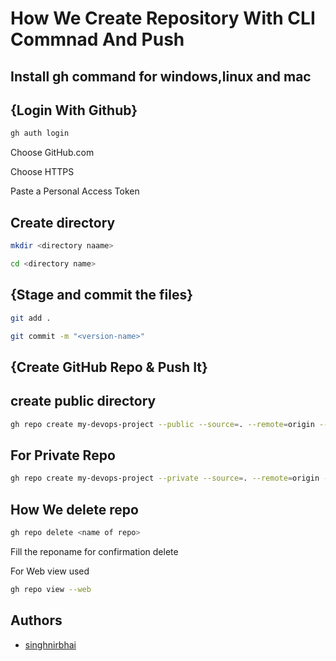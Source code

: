 
# How We Create Repository With CLI Commnad And Push 

## Install gh command for windows,linux and mac


## {Login With Github} 

```bash
gh auth login
```
Choose GitHub.com

Choose HTTPS

Paste a Personal Access Token

## Create directory

```bash
mkdir <directory naame>
```
```bash
cd <directory name>
```
## {Stage and commit the files}

```bash
git add .
```
```bash
git commit -m "<version-name>"
```
## {Create GitHub Repo & Push It}

## create public directory

```bash
gh repo create my-devops-project --public --source=. --remote=origin --push
```
## For Private Repo

```bash
gh repo create my-devops-project --private --source=. --remote=origin --push
```

## How We delete repo

```bash
gh repo delete <name of repo>
```
Fill the reponame for confirmation delete

For Web view used

```bash
gh repo view --web
```
## Authors

- [singhnirbhai](https://www.github.com/singhnirbhai)
